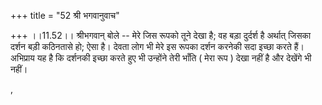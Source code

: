+++
title = "52 श्री भगवानुवाच"

+++
।।11.52।। श्रीभगवान् बोले -- मेरे जिस रूपको तूने देखा है; वह बड़ा
दुर्दर्श है अर्थात् जिसका दर्शन बड़ी कठिनतासे हो; ऐसा है। देवता लोग भी
मेरे इस रूपका दर्शन करनेकी सदा इच्छा करते हैं। अभिप्राय यह है कि दर्शनकी
इच्छा करते हुए भी उन्होंने तेरी भाँति ( मेरा रूप ) देखा नहीं है और
देखेंगे भी नहीं।  
  
,
